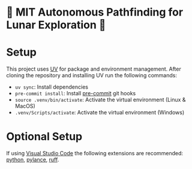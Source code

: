 # :maple_leaf: MIT Autonomous Pathfinding for Lunar Exploration :maple_leaf:

# Setup
This project uses [UV](https://docs.astral.sh/uv/) for package and environment management.
After cloning the repository and installing UV run the following commands:
- `uv sync`: Install dependencies
- `pre-commit install`: Install [pre-commit](https://pre-commit.com/) git hooks
- `source .venv/bin/activate`: Activate the virtual environment (Linux & MacOS)
- `.venv/Scripts/activate`: Activate the virtual environment (Windows)

# Optional Setup
If using [Visual Studio Code](https://code.visualstudio.com/) the following extensions are recommended:
[python](https://marketplace.visualstudio.com/items?itemName=ms-python.python), 
[pylance](https://marketplace.visualstudio.com/items?itemName=ms-python.vscode-pylance),
[ruff](https://marketplace.visualstudio.com/items?itemName=charliermarsh.ruff).